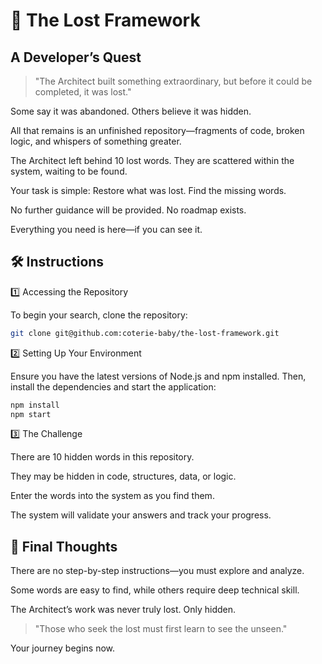 # 📜 The Lost Framework

## A Developer’s Quest

> "The Architect built something extraordinary, but before it could be completed, it was lost."

Some say it was abandoned. Others believe it was hidden.

All that remains is an unfinished repository—fragments of code, broken logic, and whispers of something greater.

The Architect left behind 10 lost words. They are scattered within the system, waiting to be found.

Your task is simple: Restore what was lost. Find the missing words.

No further guidance will be provided. No roadmap exists.

Everything you need is here—if you can see it.

## 🛠️ Instructions

1️⃣ Accessing the Repository

To begin your search, clone the repository:

```sh
git clone git@github.com:coterie-baby/the-lost-framework.git
```

2️⃣ Setting Up Your Environment

Ensure you have the latest versions of Node.js and npm installed. Then, install the dependencies and start the application:

```sh
npm install
npm start
```

3️⃣ The Challenge

There are 10 hidden words in this repository.

They may be hidden in code, structures, data, or logic.

Enter the words into the system as you find them.

The system will validate your answers and track your progress.

## 🧠 Final Thoughts

There are no step-by-step instructions—you must explore and analyze.

Some words are easy to find, while others require deep technical skill.

The Architect’s work was never truly lost. Only hidden.

> "Those who seek the lost must first learn to see the unseen."

Your journey begins now.
